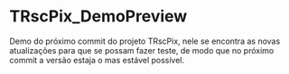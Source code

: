 # TRscPix_DemoPreview
Demo do próximo commit do projeto TRscPix, nele se encontra as novas atualizações para que se possam fazer teste, de modo que no próximo commit a versão estaja o mas estável possível.
